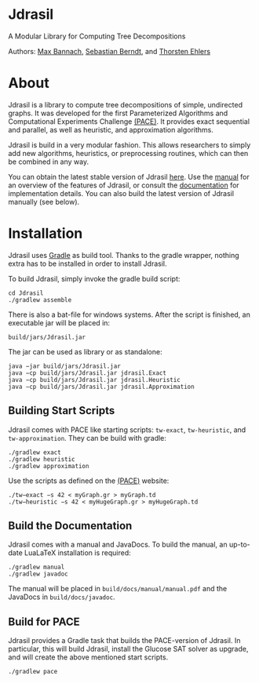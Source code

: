 # Jdrasil
A Modular Library for Computing Tree Decompositions

Authors: [Max Bannach](http://www.tcs.uni-luebeck.de/de/mitarbeiter/bannach/), [Sebastian Berndt](http://www.tcs.uni-luebeck.de/de/mitarbeiter/berndt/), and [Thorsten Ehlers](http://www.zs.informatik.uni-kiel.de/de/mitarbeiter)

# About
Jdrasil is a library to compute tree decompositions of simple, undirected graphs. It was developed for the first Parameterized Algorithms and Computational Experiments Challenge [(PACE)](https://pacechallenge.wordpress.com). It provides exact sequential and parallel, as well as heuristic, and approximation algorithms.

Jdrasil is build in a very modular fashion. This allows researchers to simply add new algorithms, heuristics, or preprocessing routines, which can then be combined in any way.

You can obtain the latest stable version of Jdrasil [here](https://maxbannach.github.io/Jdrasil/current/Jdrasil.jar). Use the [manual](https://maxbannach.github.io/Jdrasil/current/manual.pdf) for an overview of the features of Jdrasil, or consult the [documentation](https://maxbannach.github.io/Jdrasil/javadoc) for implementation details. You can also build the latest version of Jdrasil manually (see below).

# Installation
Jdrasil uses [Gradle](https://gradle.org) as build tool. Thanks to the gradle wrapper, nothing extra has to be installed in order to install Jdrasil.

To build Jdrasil, simply invoke the gradle build script:
```
cd Jdrasil
./gradlew assemble
```
There is also a bat-file for windows systems. After the script is finished, an executable jar will be placed in: 
```
build/jars/Jdrasil.jar
```
The jar can be used as library or as standalone:
```
java −jar build/jars/Jdrasil.jar
java −cp build/jars/Jdrasil.jar jdrasil.Exact
java −cp build/jars/Jdrasil.jar jdrasil.Heuristic
java −cp build/jars/Jdrasil.jar jdrasil.Approximation
```

## Building Start Scripts
Jdrasil comes with PACE like starting scripts: `tw-exact`, `tw-heuristic`, and `tw-approximation`. They can be build with gradle:
```
./gradlew exact
./gradlew heuristic
./gradlew approximation
```
Use the scripts as defined on the [(PACE)](https://pacechallenge.wordpress.com) website:
```
./tw−exact −s 42 < myGraph.gr > myGraph.td
./tw−heuristic −s 42 < myHugeGraph.gr > myHugeGraph.td
```

## Build the Documentation
Jdrasil comes with a manual and JavaDocs. To build the manual, an up-to-date LuaLaTeX installation is required:
```
./gradlew manual
./gradlew javadoc
```
The manual will be placed in `build/docs/manual/manual.pdf` and the JavaDocs in `build/docs/javadoc`.

## Build for PACE
Jdrasil provides a Gradle task that builds the PACE-version of Jdrasil. In particular, this will build Jdrasil, install the Glucose SAT solver as upgrade, and will create the above mentioned start scripts.
```
./gradlew pace
```
